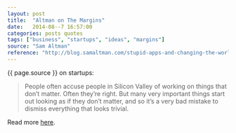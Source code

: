 ```yaml
---
layout: post
title:  "Altman on The Margins"
date:   2014-08--7 16:57:00
categories: posts quotes
tags: ["business", "startups", "ideas", "margins"]
source: "Sam Altman"
reference: "http://blog.samaltman.com/stupid-apps-and-changing-the-world"
---
```


{{ page.source }} on startups:

> People often accuse people in Silicon Valley of working on things that don’t matter.  Often they’re right.  But many very important things start out looking as if they don’t matter, and so it’s a very bad mistake to dismiss everything that looks trivial.

Read more [here]({{page.reference}}).
